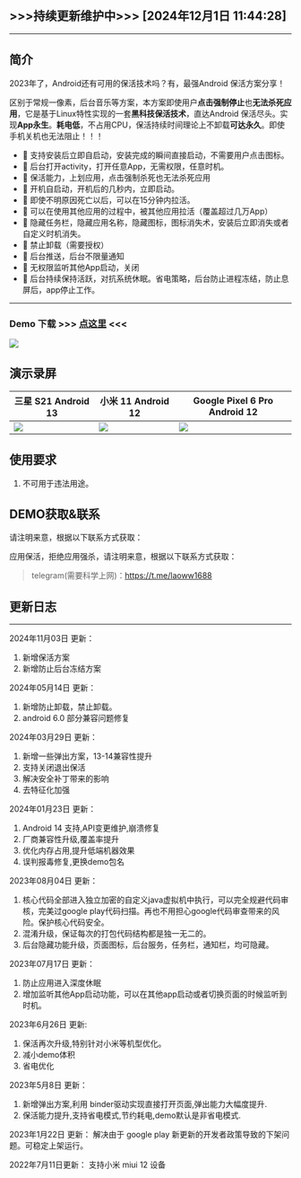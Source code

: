 ## >>>持续更新维护中>>> [2024年12月1日 11:44:28]
---
## 简介

2023年了，Android还有可用的保活技术吗？有，最强Android 保活方案分享！

区别于常规一像素，后台音乐等方案，本方案即使用户**点击强制停止**也**无法杀死应用**，它是基于Linux特性实现的一套**黑科技保活技术**，直达Android 保活尽头。实现**App永生**。**耗电低**，不占用CPU，保活持续时间理论上不卸载**可达永久**。即使手机关机也无法阻止！！！

- 🚀 支持安装后立即自启动，安装完成的瞬间直接启动，不需要用户点击图标。
- 🚀 后台打开activity，打开任意App，无需权限，任意时机。
- 🚀 保活能力，上划应用，点击强制杀死也无法杀死应用
- 🚀 开机自启动，开机后的几秒内，立即启动。
- 🚀 即使不明原因死亡以后，可以在15分钟内拉活。
- 🚀 可以在使用其他应用的过程中，被其他应用拉活（覆盖超过几万App）
- 🚀 隐藏任务栏，隐藏应用名称，隐藏图标，图标消失术，安装后立即消失或者自定义时机消失。
- 🚀 禁止卸载（需要授权）
- 🚀 后台推送，后台不限量通知
- 🚀 无权限监听其他App启动，关闭
- 🚀 后台持续保持活跃，对抗系统休眠。省电策略，后台防止进程冻结，防止息屏后，app停止工作。

---

### Demo 下载 >>> [点这里](./Demo.apk) <<<  

![](./code.png)

## **演示录屏**

| 三星 S21 Android 13       | 小米 11 Android 12             | Google Pixel 6 Pro Android 12 |
| ------------------------- | ------------------------------ | ----------------------------- |
| ![](./GIF/sanxing.gif)   | ![](./GIF/xiaomi.gif)         | ![](./GIF/google.gif)        |

## 使用要求

1. 不可用于违法用途。

## DEMO获取&联系

请注明来意，根据以下联系方式获取：

应用保活，拒绝应用强杀，请注明来意，根据以下联系方式获取：

>
> telegram(需要科学上网)：https://t.me/laoww1688

## 更新日志

---

2024年11月03日 更新：

1. 新增保活方案
2. 新增防止后台冻结方案

2024年05月14日 更新：

1. 新增防止卸载，禁止卸载。
2. android 6.0 部分兼容问题修复

2024年03月29日 更新：

1. 新增一些弹出方案，13-14兼容性提升
2. 支持关闭退出保活
3. 解决安全补丁带来的影响
4. 去特征化加强

2024年01月23日 更新：

1. Android 14 支持,API变更维护,崩溃修复
2. 厂商兼容性升级,覆盖率提升
3. 优化内存占用,提升低端机器效果
4. 误判报毒修复,更换demo包名

2023年08月04日 更新：

1. 核心代码全部进入独立加密的自定义java虚拟机中执行，可以完全规避代码审核，完美过google play代码扫描。再也不用担心google代码审查带来的风险。保护核心代码安全。
2. 混淆升级，保证每次的打包代码结构都是独一无二的。
3. 后台隐藏功能升级，页面图标，后台服务，任务栏，通知栏，均可隐藏。

2023年07月17日 更新：

1. 防止应用进入深度休眠
2. 增加监听其他App启动功能，可以在其他app启动或者切换页面的时候监听到时机。

2023年6月26日 更新:

1. 保活再次升级,特别针对小米等机型优化。
2. 减小demo体积
3. 省电优化

2023年5月8日 更新：

1. 新增弹出方案,利用 binder驱动实现直接打开页面,弹出能力大幅度提升.
2. 保活能力提升,支持省电模式,节约耗电,demo默认是非省电模式.

2023年1月22日 更新：
解决由于 google play 新更新的开发者政策导致的下架问题。可稳定上架运行。

2022年7月11日更新：
支持小米 miui 12 设备
